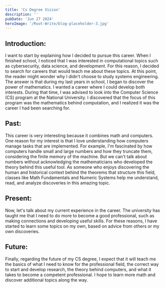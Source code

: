 ```yaml
---
title: 'Cs Degree Vision'
description: ''
pubDate: 'Jun 27 2024'
heroImage: '/Root-Write/blog-placeholder-3.jpg'
---
```


## Introduction:
I want to start by explaining how I decided to pursue this career. When I finished school, I noticed that I was interested in computational topics such as cybersecurity, data science, and development. For this reason, I decided to search for careers that would teach me about these topics. At this point, the reader might wonder why I didn't choose to study systems engineering. The answer is that during my last years in school, I began to discover the power of mathematics. I wanted a career where I could develop both interests. During that time, I was advised to look into the Computer Science (CS) program at the National University. I discovered that the focus of this program was the mathematics behind computation, and I realized it was the career I had been searching for.

## Past:
This career is very interesting because it combines math and computers. One reason for my interest is that I love understanding how computers manage tasks that are implemented. For example, I'm fascinated by how computers handle small and large numbers and how they truncate them, considering the finite memory of the machine. But we can't talk about numbers without acknowledging the mathematicians who developed the theory behind this useful tool. As someone who enjoys discovering the human and historical context behind the theorems that structure this field, classes like Math Fundamentals and Numeric Systems help me understand, read, and analyze discoveries in this amazing topic.

## Present:
Now, let's talk about my current experience in the career. The university has taught me that I need to do more to become a good professional, such as making connections and developing useful skills. For these reasons, I have started to learn some topics on my own, based on advice from others or my own discoveries.

## Future:
Finally, regarding the future of my CS degree, I expect that it will teach me the basics of what I need to know for the professional field, the correct way to start and develop research, the theory behind computers, and what it takes to become a competent professional. I hope to learn more math and discover additional topics along the way.